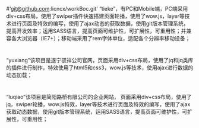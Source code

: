 #‘git@github.com:licncx/workBoc.git’
“tieke”，有PC和Mobile端，PC端采用div+css布局，使用了swiper插件快速搭建页面轮播，使用了wow.js，layer等技术进行页面及特效的编写，使用了ajax动态的获取数据，使用git版本管理系统，提高开发效率；运用SASS语言，提高页面可维护性，可扩展性，可重用性；并兼容各大浏览器（IE7+）；移动端采用了rem字体单位，适配各个分辨率移动设备；
#
“yuxiang”该项目是遂宁驭祥公司官网，页面采用div+css布局，使用了jq和jq类库的插件进行制作，特效使用了html5和css3，wow.js等技术，使用ajax进行数据的动态加载；
#
“luqiao”该项目是简阳路桥有限公司的企业网站，
页面采用div+css布局，使用了jq，swiper轮播，wow.js特效，layer等技术进行页面及特效的编写，使用了ajax获取动态数据，使用git版本管理系统，运用SASS语言，提高页面可维护性，可扩展性，可重用性；
